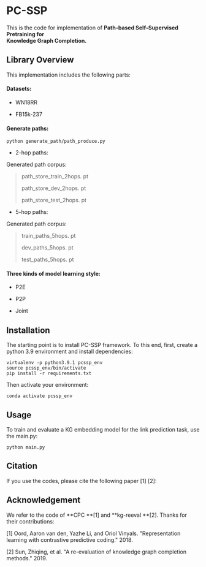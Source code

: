 # **PC-SSP**

This is the code for implementation of **Path-based Self-Supervised Pretraining for\
Knowledge Graph Completion.**

## **Library Overview**

This implementation includes the following parts:

#### Datasets:

*   WN18RR

*   FB15k-237

#### Generate paths:

    python generate_path/path_produce.py

*   2-hop paths:

Generated path corpus:

> path\_store\_train\_2hops. pt
>
> path\_store\_dev\_2hops. pt
>
> path\_store\_test\_2hops. pt

*   5-hop paths:

Generated path corpus:

> train\_paths\_5hops. pt
>
> dev\_paths\_5hops. pt
>
> test\_paths\_5hops. pt



#### **Three kinds of model learning style:**

*   P2E

*   P2P

*   Joint

## **Installation**

The starting point is to install PC-SSP framework. To this end, first, create a python 3.9 environment and install dependencies:

    virtualenv -p python3.9.1 pcssp_env
    source pcssp_env/bin/activate
    pip install -r requirements.txt

Then activate your environment:

    conda activate pcssp_env

## **Usage**

To train and evaluate a KG embedding model for the link prediction task, use the main.py:

    python main.py 

## **Citation**

If you use the codes, please cite the following paper \[1] \[2]:

## **Acknowledgement**

We refer to the code of **CPC **\[1] and **kg-reeval **\[2]. Thanks for their contributions:


\[1] Oord, Aaron van den, Yazhe Li, and Oriol Vinyals. "Representation learning with contrastive predictive coding." 2018.

\[2] Sun, Zhiqing, et al. "A re-evaluation of knowledge graph completion methods." 2019.


